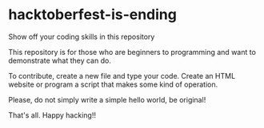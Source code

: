 # hacktoberfest-is-ending

Show off your coding skills in this repository

This repository is for those who are beginners to programming and want to demonstrate what they can do.

To contribute, create a new file and type your code. Create an HTML website or program a script that makes some kind of operation.

Please, do not simply write a simple hello world, be original!

That's all. Happy hacking!!
